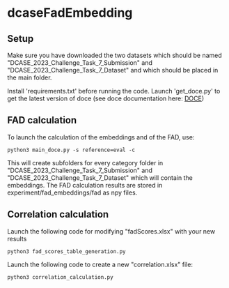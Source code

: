 # dcaseFadEmbedding

## Setup

Make sure you have downloaded the two datasets which should be named "DCASE_2023_Challenge_Task_7_Submission" and "DCASE_2023_Challenge_Task_7_Dataset" and which should be placed in the main folder. 

Install 'requirements.txt' before running the code.
Launch 'get_doce.py' to get the latest version of doce (see doce documentation here: [DOCE](https://doce.readthedocs.io/en/latest/))

## FAD calculation

To launch the calculation of the embeddings and of the FAD, use:

```
python3 main_doce.py -s reference=eval -c
```

This will create subfolders for every category folder in "DCASE_2023_Challenge_Task_7_Submission" and "DCASE_2023_Challenge_Task_7_Dataset" which will contain the embeddings. The FAD calculation results are stored in experiment/fad_embeddings/fad as npy files.

## Correlation calculation

Launch the following code for modifying "fadScores.xlsx" with your new results

```
python3 fad_scores_table_generation.py
```

Launch the following code to create a new "correlation.xlsx" file:

```
python3 correlation_calculation.py
```